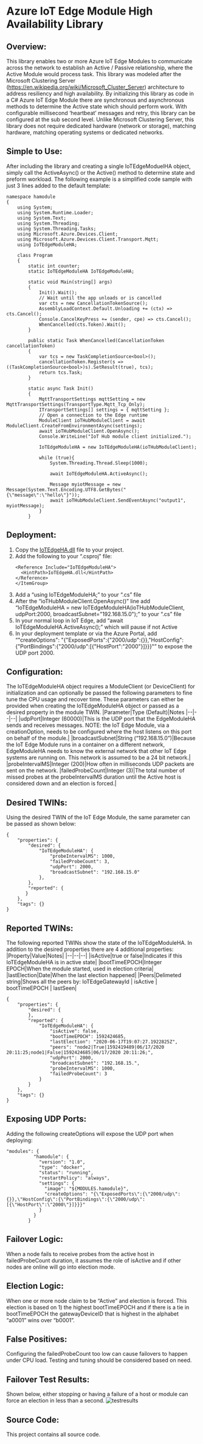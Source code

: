 # Azure IoT Edge Module High Availability Library #
## Overview: ##
This library enables two or more Azure IoT Edge Modules to communicate across the network to establish an Active / Passive relationship, where the Active Module would process task.  This library was modeled after the Microsoft Clustering Server (https://en.wikipedia.org/wiki/Microsoft_Cluster_Server) architecture to address resiliency and high availability.
By initializing this library as code in a C# Azure IoT Edge Module there are synchronous and asynchronous methods to determine the Active state which should perform work.  With configurable millisecond ‘heartbeat’ messages and retry, this library can be configured at the sub second level.
Unlike Microsoft Clustering Server, this library does not require dedicated hardware (network or storage), matching hardware, matching operating systems or dedicated networks.
## Simple to Use: ##
After including the library and creating a single IoTEdgeModuelHA object, simply call the ActiveAsync() or the Active() method to determine state and preform workload.  The following example is a simplified code sample with just 3 lines added to the default template:
```
namespace hamodule
{
    using System;
    using System.Runtime.Loader;
    using System.Text;
    using System.Threading;
    using System.Threading.Tasks;
    using Microsoft.Azure.Devices.Client;
    using Microsoft.Azure.Devices.Client.Transport.Mqtt;
    using IoTEdgeModuleHA;
    
    class Program
    {
        static int counter;
        static IoTEdgeModuleHA IoTEdgeModuleHA;
        
        static void Main(string[] args)
        {
            Init().Wait();
            // Wait until the app unloads or is cancelled
            var cts = new CancellationTokenSource();
            AssemblyLoadContext.Default.Unloading += (ctx) => cts.Cancel();
            Console.CancelKeyPress += (sender, cpe) => cts.Cancel();
            WhenCancelled(cts.Token).Wait();
        }
        
        public static Task WhenCancelled(CancellationToken cancellationToken)
        {
            var tcs = new TaskCompletionSource<bool>();
            cancellationToken.Register(s => ((TaskCompletionSource<bool>)s).SetResult(true), tcs);
            return tcs.Task;
        }
        
        static async Task Init()
        {
            MqttTransportSettings mqttSetting = new MqttTransportSettings(TransportType.Mqtt_Tcp_Only);
            ITransportSettings[] settings = { mqttSetting };
            // Open a connection to the Edge runtime
            ModuleClient ioTHubModuleClient = await ModuleClient.CreateFromEnvironmentAsync(settings);
            await ioTHubModuleClient.OpenAsync();
            Console.WriteLine("IoT Hub module client initialized.");
            
            IoTEdgeModuleHA = new IoTEdgeModuleHA(ioTHubModuleClient);
            
            while (true){
                System.Threading.Thread.Sleep(1000);
                
                await IoTEdgeModuleHA.ActiveAsync();
                
                Message myiotMessage = new Message(System.Text.Encoding.UTF8.GetBytes("{\"message\":\"hello\"}"));
                await ioTHubModuleClient.SendEventAsync("output1", myiotMessage);
            }
        }
```
## Deployment: ##
1.	Copy the [IoTEdgeHA.dll](https://github.com/ksaye/AzureIoTEdgeModuleHA/raw/master/csharp/IoTEdgeHA/IoTEdgeHA/bin/Release/netcoreapp3.1/IoTEdgeHA.dll)  file to your project.
2.	Add the following to your “.csproj” file:
    ```<ItemGroup>
    <Reference Include="IoTEdgeModuleHA">
      <HintPath>IoTEdgeHA.dll</HintPath>
    </Reference>
    </ItemGroup>
    ```
3.	Add a “using IoTEdgeModuleHA;” to your “.cs” file
4.	After the “ioTHubModuleClient.OpenAsync()” line add “IoTEdgeModuleHA = new IoTEdgeModuleHA(ioTHubModuleClient, udpPort:2000, broadcastSubnet="192.168.15.0");” to your “.cs” file
5.	In your normal loop in IoT Edge, add “await IoTEdgeModuleHA.ActiveAsync();” which will pause if not Active
6.	In your deployment template or via the Azure Portal, add “"createOptions": "{\"ExposedPorts\":{\"2000/udp\":{}},\"HostConfig\":{\"PortBindings\":{\"2000/udp\":[{\"HostPort\":\"2000\"}]}}}"” to expose the UDP port 2000.
## Configuration: ##
The IoTEdgeModuleHA object requires a ModuleClient (or DeviceClient) for initialization and can optionally be passed the following parameters to fine tune the CPU usage and recover time.  These parameters can either be provided when creating the IoTEdgeModuleHA object or passed as a desired property in the module TWIN.
|Parameter|Type (Default)|Notes
|--|--|--|
|udpPort|Integer (60000)|This is the UDP port that the EdgeModuleHA sends and receives messages.  NOTE: the IoT Edge Module, via a creationOption, needs to be configured where the host listens on this port on behalf of the module.|
|broadcastSubnet|String (“192.168.15.0”)|Because the IoT Edge Module runs in a container on a different network, EdgeModuleHA needs to know the external network that other IoT Edge systems are running on.  This network is assumed to be a 24 bit network.|
|probeIntervalMS|Integer (200)|How often in milliseconds UDP packets are sent on the network.
|failedProbeCount|Integer (3)|The total number of missed probes at the probeIntervalMS duration until the Active host is considered down and an election is forced.|

## Desired TWINs: ##
Using the desired TWIN of the IoT Edge Module, the same parameter can be passed as shown below:
```
{
    "properties": {
        "desired": {
            "IoTEdgeModuleHA": {
                "probeIntervalMS": 1000,
                "failedProbeCount": 3,
                "udpPort": 2000,
                "broadcastSubnet": "192.168.15.0"
            },
        },
        "reported": {
       }
    },
    "tags": {}
}
```
## Reported TWINs: ##
The following reported TWINs show the state of the IoTEdgeModuleHA.  In addition to the desired properties there are 4 additional properties:
|Property|Value|Notes|
|--|--|--|
|isActive|true or false|Indicates if this IoTEdgeModuleHA is in active state|
|bootTimeEPOCH|Integer EPOCH|When the module started, used in election criteria|
|lastElection|Date|When the last election happened|
|Peers|Delimeted string|Shows all the peers by: IoTEdgeGatewayId \| isActive \| bootTimeEPOCH \| lastSeen|
```
{
    "properties": {
        "desired": {
        },
        "reported": {
            "IoTEdgeModuleHA": {
                "isActive": false,
                "bootTimeEPOCH": 1592424685,
                "lastElection": "2020-06-17T19:07:27.1922825Z",
                "peers": "node2|True|1592419489|06/17/2020 20:11:25;node1|False|1592424685|06/17/2020 20:11:26;",
                "udpPort": 2000,
                "broadcastSubnet": "192.168.15.",
                "probeIntervalMS": 1000,
                "failedProbeCount": 3
            }
        }
    },
    "tags": {}
}
```
## Exposing UDP Ports: ##
Adding the following createOptions will expose the UDP port when deploying:
```
"modules": {
          "hamodule": {
            "version": "1.0",
            "type": "docker",
            "status": "running",
            "restartPolicy": "always",
            "settings": {
              "image": "${MODULES.hamodule}",
              "createOptions": "{\"ExposedPorts\":{\"2000/udp\":{}},\"HostConfig\":{\"PortBindings\":{\"2000/udp\":[{\"HostPort\":\"2000\"}]}}}"
            }
          }
        }
```
## Failover Logic: ##
When a node fails to receive probes from the active host in failedProbeCount duration, it assumes the role of isActive and if other nodes are online will go into election mode.
## Election Logic: ##
When one or more node claim to be “Active” and election is forced.  This election is based on 1) the highest bootTimeEPOCH and if there is a tie in bootTimeEPOCH the gatewayDeviceID that is highest in the alphabet “a0001” wins over “b0001”.
## False Positives: ##
Configuring the failedProbeCount too low can cause failovers to happen under CPU load.  Testing and tuning should be considered based on need.
## Failover Test Results: ##
Shown below, either stopping or having a failure of a host or module can force an election in less than a second.
 ![testresults](https://github.com/ksaye/AzureIoTEdgeModuleHA/blob/master/images/one.png)
## Source Code: ##
This project contains all source code.
